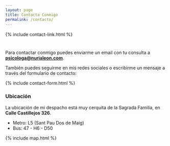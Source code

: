 ```yaml
---
layout: page
title: Contacta Conmigo
permalink: /contacto/
---
```


<div style="margin-top: 16px; margin-bottom: 40px;">
    {% include contact-link.html %}
</div>

Para contactar conmigo puedes enviarme un email con tu consulta a **psicologa@nurialeon.com**.

También puedes seguirme en mis redes sociales o escribirme un mensaje a través del formulario de contacto:

{% include contact-form.html %}

### Ubicación

La ubicación de mi despacho está muy cerquita de la Sagrada Familia, en **Calle Castillejos 326**.

- Metro: L5 (Sant Pau Dos de Maig)
- Bus: 47 - H6 - D50

{% include map.html %}

